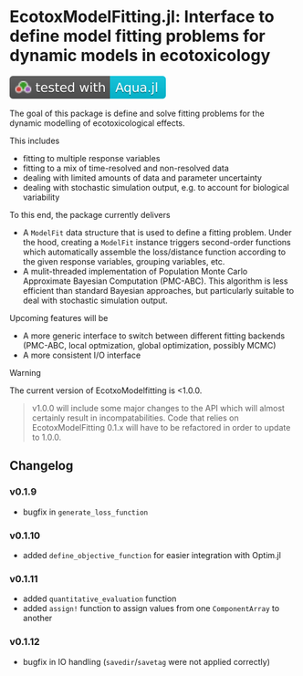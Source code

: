 # EcotoxModelFitting.jl: Interface to define model fitting problems for dynamic models in ecotoxicology 

[![Aqua QA](https://raw.githubusercontent.com/JuliaTesting/Aqua.jl/master/badge.svg)](https://github.com/JuliaTesting/Aqua.jl)


The goal of this package is define and solve fitting problems for the dynamic modelling of ecotoxicological effects. 

This includes

- fitting to multiple response variables
- fitting to a mix of time-resolved and non-resolved data
- dealing with limited amounts of data and parameter uncertainty
- dealing with stochastic simulation output, e.g. to account for biological variability

To this end, the package currently delivers 

- A `ModelFit` data structure that is used to define a fitting problem. Under the hood, creating a `ModelFit` instance triggers second-order functions which automatically assemble the loss/distance function according to the given response variables, grouping variables, etc. 
- A mulit-threaded implementation of Population Monte Carlo Approximate Bayesian Computation (PMC-ABC). This algorithm is less efficient than standard Bayesian approaches, but particularly suitable to deal with stochastic simulation output. 

Upcoming features will be 

- A more generic interface to switch between different fitting backends (PMC-ABC, local optmization, global optimization, possibly MCMC)
- A more consistent I/O interface

>[!WARNING]
The current version of EcotxoModelfitting is <1.0.0.
>v1.0.0 will include some major changes to the API which will almost certainly result in incompatabilities.
>Code that relies on EcotoxModelFitting 0.1.x will have to be refactored in order to update to 1.0.0. 

## Changelog

### v0.1.9

- bugfix in `generate_loss_function`

### v0.1.10

- added `define_objective_function` for easier integration with Optim.jl

### v0.1.11

- added `quantitative_evaluation` function
- added `assign!` function to assign values from one `ComponentArray` to another

### v0.1.12

- bugfix in IO handling (`savedir`/`savetag` were not applied correctly)
